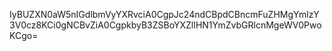 IyBUZXN0aW5nIGdlbmVyYXRvciA0CgpJc24ndCBpdCBncmFuZHMgYmlzY3V0cz8KCi0gNCBvZiA0CgpkbyB3ZSBoYXZlIHN1YmZvbGRlcnMgeWV0PwoKCgo=